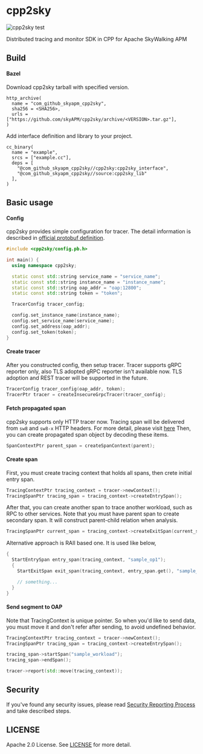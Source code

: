 # cpp2sky

![cpp2sky test](https://github.com/SkyAPM/cpp2sky/workflows/cpp2sky%20test/badge.svg)

Distributed tracing and monitor SDK in CPP for Apache SkyWalking APM

## Build

#### Bazel

Download cpp2sky tarball with specified version.

```
http_archive(
  name = "com_github_skyapm_cpp2sky",
  sha256 = <SHA256>,
  urls = ["https://github.com/skyAPM/cpp2sky/archive/<VERSION>.tar.gz"],
)
```

Add interface definition and library to your project.

```
cc_binary(
  name = "example",
  srcs = ["example.cc"],
  deps = [
    "@com_github_skyapm_cpp2sky//cpp2sky:cpp2sky_interface",
    "@com_github_skyapm_cpp2sky//source:cpp2sky_lib"
  ],
)
```

## Basic usage

#### Config

cpp2sky provides simple configuration for tracer.
The detail information is described in [official protobuf definition](https://github.com/apache/skywalking-data-collect-protocol/blob/master/language-agent/Tracing.proto#L57-L67).

```cpp
#include <cpp2sky/config.pb.h>

int main() {
  using namespace cpp2sky;

  static const std::string service_name = "service_name";
  static const std::string instance_name = "instance_name";
  static const std::string oap_addr = "oap:12800";
  static const std::string token = "token";

  TracerConfig tracer_config;

  config.set_instance_name(instance_name);
  config.set_service_name(service_name);
  config.set_address(oap_addr);
  config.set_token(token);
}
```

#### Create tracer

After you constructed config, then setup tracer. Tracer supports gRPC reporter only, also TLS adopted gRPC reporter isn't available now.
TLS adoption and REST tracer will be supported in the future.

```cpp
TracerConfig tracer_config(oap_addr, token);
TracerPtr tracer = createInsecureGrpcTracer(tracer_config);
```

#### Fetch propagated span

cpp2sky supports only HTTP tracer now.
Tracing span will be delivered from `sw8` and `sw8-x` HTTP headers. For more detail, please visit [here](https://github.com/apache/skywalking/blob/08781b41a8255bcceebb3287364c81745a04bec6/docs/en/protocols/Skywalking-Cross-Process-Propagation-Headers-Protocol-v3.md)
Then, you can create propagated span object by decoding these items.

```cpp
SpanContextPtr parent_span = createSpanContext(parent);
```

#### Create span

First, you must create tracing context that holds all spans, then crete initial entry span.

```cpp
TracingContextPtr tracing_context = tracer->newContext();
TracingSpanPtr tracing_span = tracing_context->createEntrySpan();
```

After that, you can create another span to trace another workload, such as RPC to other services.
Note that you must have parent span to create secondary span. It will construct parent-child relation when analysis.

```cpp
TracingSpanPtr current_span = tracing_context->createExitSpan(current_span);
```

Alternative approach is RAII based one. It is used like below,

```cpp
{
  StartEntrySpan entry_span(tracing_context, "sample_op1");
  {
    StartExitSpan exit_span(tracing_context, entry_span.get(), "sample_op2");

    // something...
  }
}
```

#### Send segment to OAP

Note that TracingContext is unique pointer. So when you'd like to send data, you must move it and don't refer after sending,
to avoid undefined behavior.

```cpp
TracingContextPtr tracing_context = tracer->newContext();
TracingSpanPtr tracing_span = tracing_context->createEntrySpan();

tracing_span->startSpan("sample_workload");
tracing_span->endSpan();

tracer->report(std::move(tracing_context));
```

## Security

If you've found any security issues, please read [Security Reporting Process](https://github.com/SkyAPM/cpp2sky/blob/main/SECURITY.md) and take described steps.

## LICENSE

Apache 2.0 License. See [LICENSE](https://github.com/SkyAPM/cpp2sky/blob/main/LICENSE) for more detail.

